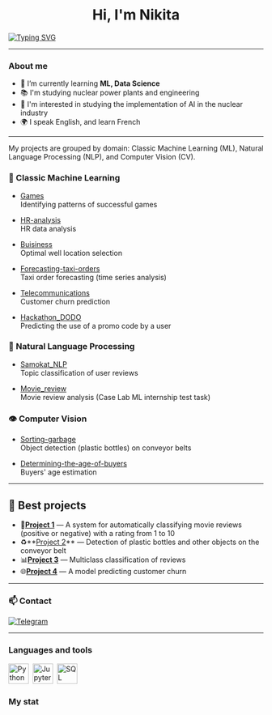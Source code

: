 <div id="header" align="center">
    <h1>Hi, I'm  Nikita </h1>
</div>

[![Typing SVG](https://readme-typing-svg.herokuapp.com?color=%2336BCF7&lines=I've+been+studying+ML+for+3+years+now+_;Love+building+different+models)](https://git.io/typing-svg)

---

### About me
- 🌱 I’m currently learning **ML, Data Science**
- 📚 I'm studying nuclear power plants and engineering
- 📄 I'm interested in studying the implementation of AI in the nuclear industry
- 🌍 I speak English, and learn French

---
My projects are grouped by domain: Classic Machine Learning (ML), Natural Language Processing (NLP), and Computer Vision (CV).

### 🤖 Classic Machine Learning

- [Games](https://github.com/your_username/Games)  
  Identifying patterns of successful games

- [HR-analysis](https://github.com/your_username/HR-analysis)  
  HR data analysis

- [Buisiness](https://github.com/your_username/Buisiness)  
  Optimal well location selection

- [Forecasting-taxi-orders](https://github.com/your_username/Forecasting-taxi-orders)  
  Taxi order forecasting (time series analysis)

- [Telecommunications](https://github.com/your_username/Telecommunications)  
  Customer churn prediction

- [Hackathon_DODO](https://github.com/your_username/Hackathon_DODO)  
  Predicting the use of a promo code by a user

### 💬 Natural Language Processing

- [Samokat_NLP](https://github.com/your_username/Samokat_NLP)  
  Topic classification of user reviews

- [Movie_review](https://github.com/your_username/Movie_review)  
  Movie review analysis (Case Lab ML internship test task)

### 👁️ Computer Vision

- [Sorting-garbage](https://github.com/your_username/Sorting-garbage)  
  Object detection (plastic bottles) on conveyor belts

- [Determining-the-age-of-buyers](https://github.com/your_username/Determining-the-age-of-buyers)  
  Buyers' age estimation
  
---
## 🚀 Best projects
- 📝**[Project 1](https://github.com/nikioss/Movie_review)** — A system for automatically classifying movie reviews (positive or negative) with a rating from 1 to 10
- ♻️**[Project 2](https://github.com/nikioss/Sorting-garbage)** — Detection of plastic bottles and other objects on the conveyor belt
- 📊**[Project 3](https://github.com/nikioss/Samokat_NLP)** — Multiclass classification of reviews
- 🌐**[Project 4](https://github.com/nikioss/Telecommunications)** — A model predicting customer churn


---
### 📫 Contact
[![Telegram](https://img.shields.io/badge/Telegram-профиль-blue?logo=telegram)](https://t.me/Chickitoss)

---
### Languages and tools

<img src="https://cdn.jsdelivr.net/gh/devicons/devicon/icons/python/python-original.svg" title="Python" width="40" height="40"/>&nbsp;
<img src="https://cdn.jsdelivr.net/gh/devicons/devicon/icons/jupyter/jupyter-original.svg" title="Jupyter" width="40" height="40"/>&nbsp;
<img src="https://cdn.jsdelivr.net/gh/devicons/devicon/icons/mysql/mysql-original.svg" title="SQL" width="40" height="40"/>&nbsp;


### My stat

<div id="stat" align="center">
    <img src="https://github-readme-stats.vercel.app/api?username=nikioss&show_icons=true&theme=github_dark" alt=""/>
    <img src="https://github-profile-summary-cards.vercel.app/api/cards/most-commit-language?username=nikioss&theme=github_dark" alt=""/>
</div>


